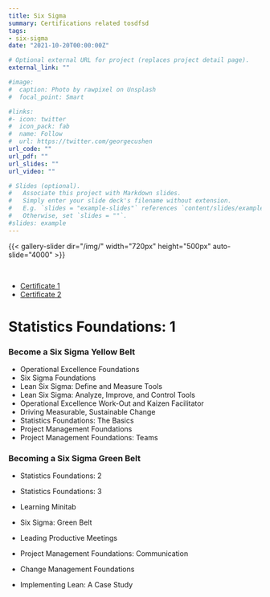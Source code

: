 ```yaml
---
title: Six Sigma
summary: Certifications related tosdfsd
tags:
- six-sigma
date: "2021-10-20T00:00:00Z"

# Optional external URL for project (replaces project detail page).
external_link: ""

#image:
#  caption: Photo by rawpixel on Unsplash
#  focal_point: Smart

#links:
#- icon: twitter
#  icon_pack: fab
#  name: Follow
#  url: https://twitter.com/georgecushen
url_code: ""
url_pdf: ""
url_slides: ""
url_video: ""

# Slides (optional).
#   Associate this project with Markdown slides.
#   Simply enter your slide deck's filename without extension.
#   E.g. `slides = "example-slides"` references `content/slides/example-slides.md`.
#   Otherwise, set `slides = ""`.
#slides: example
---
```


{{< gallery-slider dir="/img/" width="720px" height="500px" auto-slide="4000" >}}  

<br>

* [Certificate 1](https://www.google.com)
* [Certificate 2](https://www.google.com)
# Statistics Foundations: 1                  
### Become a Six Sigma Yellow Belt
* Operational Excellence Foundations       
* Six Sigma Foundations                       
* Lean Six Sigma: Define and Measure Tools    
* Lean Six Sigma: Analyze, Improve, and Control Tools
* Operational Excellence Work-Out and Kaizen Facilitator
* Driving Measurable, Sustainable Change
* Statistics Foundations: The Basics
* Project Management Foundations
* Project Management Foundations: Teams  

### Becoming a Six Sigma Green Belt            
* Statistics Foundations: 2                  
* Statistics Foundations: 3                  
* Learning Minitab
* Six Sigma: Green Belt
* Leading Productive Meetings
* Project Management Foundations: Communication
* Change Management Foundations 



* Implementing Lean: A Case Study             